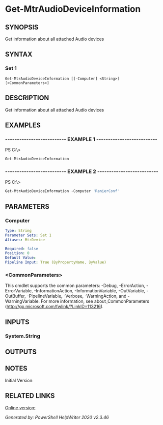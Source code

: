# Get-MtrAudioDeviceInformation

## SYNOPSIS
Get information about all attached Audio devices

## SYNTAX

### Set 1
```
Get-MtrAudioDeviceInformation [[-Computer] <String>] [<CommonParameters>]
```

## DESCRIPTION
Get information about all attached Audio devices

## EXAMPLES

### -------------------------- EXAMPLE 1 --------------------------
PS C:\\\>
```powershell
Get-MtrAudioDeviceInformation
```

### -------------------------- EXAMPLE 2 --------------------------
PS C:\\\>
```powershell
Get-MtrAudioDeviceInformation -Computer 'RanierConf'
```

## PARAMETERS

### Computer


```yaml
Type: String
Parameter Sets: Set 1
Aliases: MtrDevice

Required: false
Position: 0
Default Value: 
Pipeline Input: True (ByPropertyName, ByValue)
```

### \<CommonParameters\>
This cmdlet supports the common parameters: -Debug, -ErrorAction, -ErrorVariable, -InformationAction, -InformationVariable, -OutVariable, -OutBuffer, -PipelineVariable, -Verbose, -WarningAction, and -WarningVariable. For more information, see about_CommonParameters (http://go.microsoft.com/fwlink/?LinkID=113216).

## INPUTS

### System.String


## OUTPUTS

## NOTES

Initial Version

## RELATED LINKS

[Online version:](https://docs.microsoft.com/en-us/MicrosoftTeams/rooms/rooms-operations)


*Generated by: PowerShell HelpWriter 2020 v2.3.46*
